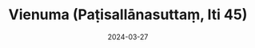 ---
layout: page
title: 'Vienuma  (Paṭisallānasuttaṃ, Iti 45)'
category: bylota
index: 
sortIndex: 45
suttacentral: iti45
date: 2024-03-27
tags: 
---